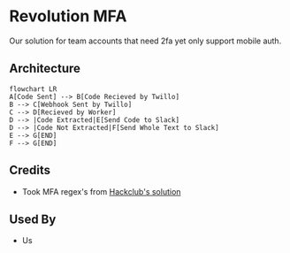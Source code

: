 # Revolution MFA
Our solution for team accounts that need 2fa yet only support mobile auth.

## Architecture
```mermaid
flowchart LR
A[Code Sent] --> B[Code Recieved by Twillo]
B --> C[Webhook Sent by Twillo]
C --> D[Recieved by Worker]
D --> |Code Extracted|E[Send Code to Slack]
D --> |Code Not Extracted|F[Send Whole Text to Slack]
E --> G[END]
F --> G[END]
```

## Credits
- Took MFA regex's from [Hackclub's solution](https://github.com/hackclub/mfa)

## Used By
- Us
